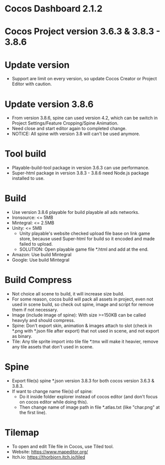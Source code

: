 # Cocos Dashboard 2.1.2
# Cocos Project version 3.6.3 & 3.8.3 - 3.8.6

# Update version
- Support are limit on every version, so update Cocos Creator or Project Editor with caution.

# Update version 3.8.6
- From version 3.8.6, spine can used version 4.2, which can be switch in Project Settings/Feature Cropping/Spine Animation.
- Need close and start editor again to completed change.
- NOTICE: All spine with version 3.8 will can't be used anymore.

# Tool build
- Playable-build-tool package in version 3.6.3 can use performance.
- Super-html package in version 3.8.3 - 3.8.6 need Node.js package installed to use.

# Build
- Use version 3.8.6 playable for build playable all ads networks.
- Ironsource: <= 5MB
- Mintegral: <= 2.5MB
- Unity: <= 5MB
    + Unity playable's website checked upload file base on link game store, because used Super-html for build so it encoded and made failed to upload.
    + SOLUTION: Open playable game file *.html and add <script type="text/plain">@'<!-[Link store game]-->'</script> at the end.
- Amazon: Use build Mintegral
- Google: Use build Mintegral

# Build Compress
- Not choice all scene to build, it will increase size build.
- For some reason, cocos build will pack all assets in project, even not used in scene build, so check out spine, image and script for remove them if not necessary.
- Image (include image of spine): With size >=150KB can be called heavyly and should compress.
- Spine: Don't export skin, animation & images attach to slot (check in *.png with *.json file after export) that not used in scene, and not export as binary.
- Tile: Any tile sprite import into tile file *.tmx will make it heavier, remove any tile assets that don't used in scene.

# Spine
- Export file(s) spine *.json version 3.8.3 for both cocos version 3.6.3 & 3.8.3.
- If want to change name file(s) of spine:
    + Do it inside folder explorer instead of cocos editor (and don't focus on cocos editor while doing this).
    + Then change name of image path in file *.atlas.txt (like "char.png" at the first line).

# Tilemap
- To open and edit Tile file in Cocos, use Tiled tool.
- Website: https://www.mapeditor.org/
- Itch.io: https://thorbjorn.itch.io/tiled